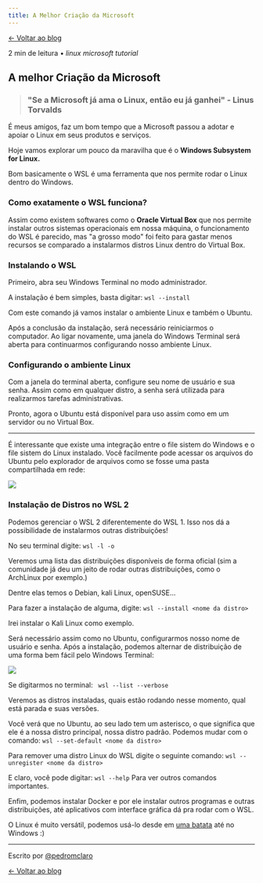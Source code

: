 ```yaml
---
title: A Melhor Criação da Microsoft
---
```

[← Voltar ao blog](https://blog.pedromclaro.com)
<p class="post-info">2 min de leitura • <i class="tag1__linux">linux</i> <i class="tag2__microsoft">microsoft</i> <i class="tag3__tutorial">tutorial</i></p>


## A melhor Criação da Microsoft
> ### "Se a Microsoft já ama o Linux, então eu já ganhei" - Linus Torvalds

É meus amigos, faz um bom tempo que a Microsoft passou a adotar e apoiar o Linux em seus produtos e serviços.

Hoje vamos explorar um pouco da maravilha que é o **Windows Subsystem for Linux.**

Bom basicamente o WSL é uma ferramenta que nos permite rodar o Linux dentro do Windows.

### Como exatamente o WSL funciona?

Assim como existem softwares como o **Oracle Virtual Box** que nos permite instalar outros sistemas operacionais em nossa máquina, o funcionamento do WSL é parecido, mas "a grosso modo" foi feito para gastar menos recursos se comparado a instalarmos distros Linux dentro do Virtual Box.

### Instalando o WSL

Primeiro, abra seu Windows Terminal no modo administrador.

A instalação é bem simples, basta digitar: `wsl --install`

Com este comando já vamos instalar o ambiente Linux e também o Ubuntu.

Após a conclusão da instalação, será necessário reiniciarmos o computador. Ao ligar novamente, uma janela do Windows Terminal será aberta para continuarmos configurando nosso ambiente Linux.

### Configurando o ambiente Linux

Com a janela do terminal aberta, configure seu nome de usuário e sua senha. Assim como em qualquer distro, a senha será utilizada para realizarmos tarefas administrativas.

Pronto, agora o Ubuntu está disponível para uso assim como em um servidor ou no Virtual Box.
___

É interessante que existe uma integração entre o file sistem do Windows e o file sistem do Linux instalado.
Você facilmente pode acessar os arquivos do Ubuntu pelo explorador de arquivos como se fosse uma pasta compartilhada em rede:

![](https://i.ibb.co/n3Mj05X/wsl.gif)

### Instalação de Distros no WSL 2

Podemos gerenciar o WSL 2 diferentemente do WSL 1. Isso nos dá a possibilidade de instalarmos outras distribuições!

No seu terminal digite: `wsl -l -o`

Veremos uma lista das distribuições disponíveis de forma oficial (sim a comunidade já deu um jeito de rodar outras distribuições, como o ArchLinux por exemplo.)

Dentre elas temos o Debian, kali Linux, openSUSE...

Para fazer a instalação de alguma, digite: `wsl --install <nome da distro>`

Irei instalar o Kali Linux como exemplo.

Será necessário assim como no Ubuntu, configurarmos nosso nome de usuário e senha. Após a instalação, podemos alternar de distribuição de uma forma bem fácil pelo Windows Terminal:

![](https://i.ibb.co/N3J8B2S/wsl-kali.gif)

Se digitarmos no terminal: ` wsl --list --verbose`

Veremos as distros instaladas, quais estão rodando nesse momento, qual está parada e suas versões.

Você verá que no Ubuntu, ao seu lado tem um asterisco, o que significa que ele é a nossa distro principal, nossa distro padrão. Podemos mudar com o comando: `wsl --set-default <nome da distro>`

Para remover uma distro Linux do WSL digite o seguinte comando: `wsl --unregister <nome da distro>`

E claro, você pode digitar: `wsl --help` Para ver outros comandos importantes.

Enfim, podemos instalar Docker e por ele instalar outros programas e outras distribuições, até aplicativos com interface gráfica dá pra rodar com o WSL.

O Linux é muito versátil, podemos usá-lo desde em [uma batata](https://www.bbspot.com/news/2008/12/linux-on-a-potato.html) até no Windows :)

---

Escrito por [@pedromclaro](https://www.pedromclaro.com)

[← Voltar ao blog](https://blog.pedromclaro.com)